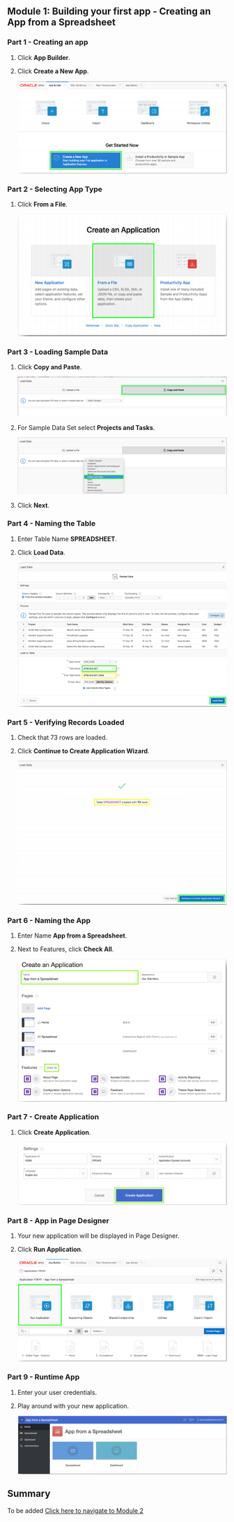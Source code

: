 ## Module 1: Building your first app - Creating an App from a Spreadsheet

### **Part 1** - Creating an app 

1. Click **App Builder**.
2. Click **Create a New App**.

    ![](images/module2/2.1.PNG)

### **Part 2** - Selecting App Type

1. Click **From a File**.

    ![](images/module2/2.2.PNG)

### **Part 3** - Loading Sample Data

1. Click **Copy and Paste**.  

    ![](images/module2/3.1.png)
    
2. For Sample Data Set select **Projects and Tasks**.

    ![](images/module2/3.2.png)
    
3. Click **Next**.

### **Part 4** - Naming the Table

1. Enter Table Name **SPREADSHEET**.
2. Click **Load Data**.

    ![](images/module2/2.4.PNG)

### **Part 5** - Verifying Records Loaded

1. Check that 73 rows are loaded.
2. Click **Continue to Create Application Wizard**.

    ![](images/module2/2.5.PNG)

### **Part 6** - Naming the App

1. Enter Name **App from a Spreadsheet**.
2. Next to Features, click **Check All**.

    ![](images/module2/2.6.PNG)

### **Part 7** - Create Application

1. Click **Create Application**.

    ![](images/module2/2.7.PNG)

### **Part 8** - App in Page Designer

1. Your new application will be displayed in Page Designer.
2. Click **Run Application**.

    ![](images/module2/2.8.PNG)

### **Part 9** - Runtime App

1. Enter your user credentials.
2. Play around with your new application.

    ![](images/module2/2.9.PNG)

## Summary

To be added [Click here to navigate to Module 2](2-using-the-runtime-environment-improving-the-report-and-form.md)
